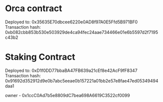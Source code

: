 

# Orca contract

Deployed to: 0x35635E70dbcee6220e0AD8f97A0E5Ffd5B971BF0 <br />
Transaction hash: 0xb082cbb853b530e503929de4ca94fec24aae734466e01e6b5597d2f7195c43b2

# Staking Contract

Deployed to: 0xD1f0DD77bbaBA47FB639a21cEf8e42AcF9fF8347 <br />
Transaction hash: 0x91692d352912d9e0b7abc5eeae0b157221a01bb2e57e8fae47ed05349494daa1


owner - 0x1ccC0Ad7b5e8809dC7bea698A6619C3522cf0099